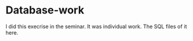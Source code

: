 # Database-work
I did this execrise in the seminar. It was individual work. The SQL files of it here.
